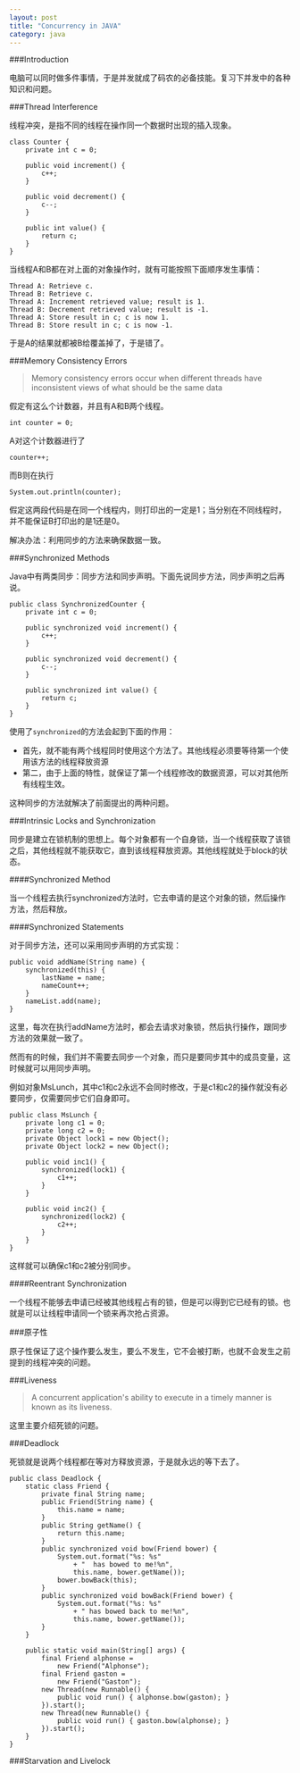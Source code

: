 ```yaml
---
layout: post
title: "Concurrency in JAVA"
category: java
---
```



###Introduction

电脑可以同时做多件事情，于是并发就成了码农的必备技能。复习下并发中的各种知识和问题。

###Thread Interference

线程冲突，是指不同的线程在操作同一个数据时出现的插入现象。

```
class Counter {
    private int c = 0;

    public void increment() {
        c++;
    }

    public void decrement() {
        c--;
    }

    public int value() {
        return c;
    }
}
```
当线程A和B都在对上面的对象操作时，就有可能按照下面顺序发生事情：

	Thread A: Retrieve c.
	Thread B: Retrieve c.
	Thread A: Increment retrieved value; result is 1.
	Thread B: Decrement retrieved value; result is -1.
	Thread A: Store result in c; c is now 1.
	Thread B: Store result in c; c is now -1.

于是A的结果就都被B给覆盖掉了，于是错了。

###Memory Consistency Errors

>Memory consistency errors occur when different threads have inconsistent views of what should be the same data

假定有这么个计数器，并且有A和B两个线程。
```
int counter = 0;
```
A对这个计数器进行了
```
counter++;
```
而B则在执行
```
System.out.println(counter);
```
假定这两段代码是在同一个线程内，则打印出的一定是1；当分别在不同线程时，并不能保证B打印出的是1还是0。

解决办法：利用同步的方法来确保数据一致。

###Synchronized Methods

Java中有两类同步：同步方法和同步声明。下面先说同步方法，同步声明之后再说。

```
public class SynchronizedCounter {
    private int c = 0;

    public synchronized void increment() {
        c++;
    }

    public synchronized void decrement() {
        c--;
    }

    public synchronized int value() {
        return c;
    }
}
```
使用了`synchronized`的方法会起到下面的作用：

* 首先，就不能有两个线程同时使用这个方法了。其他线程必须要等待第一个使用该方法的线程释放资源
* 第二，由于上面的特性，就保证了第一个线程修改的数据资源，可以对其他所有线程生效。

这种同步的方法就解决了前面提出的两种问题。

###Intrinsic Locks and Synchronization

同步是建立在锁机制的思想上。每个对象都有一个自身锁，当一个线程获取了该锁之后，其他线程就不能获取它，直到该线程释放资源。其他线程就处于block的状态。

####Synchronized Method

当一个线程去执行synchronized方法时，它去申请的是这个对象的锁，然后操作方法，然后释放。

####Synchronized Statements

对于同步方法，还可以采用同步声明的方式实现：

```
public void addName(String name) {
    synchronized(this) {
        lastName = name;
        nameCount++;
    }
    nameList.add(name);
}
```

这里，每次在执行addName方法时，都会去请求对象锁，然后执行操作，跟同步方法的效果就一致了。


然而有的时候，我们并不需要去同步一个对象，而只是要同步其中的成员变量，这时候就可以用同步声明。

例如对象MsLunch，其中c1和c2永远不会同时修改，于是c1和c2的操作就没有必要同步，仅需要同步它们自身即可。

```
public class MsLunch {
    private long c1 = 0;
    private long c2 = 0;
    private Object lock1 = new Object();
    private Object lock2 = new Object();

    public void inc1() {
        synchronized(lock1) {
            c1++;
        }
    }

    public void inc2() {
        synchronized(lock2) {
            c2++;
        }
    }
}
```

这样就可以确保c1和c2被分别同步。

####Reentrant Synchronization

一个线程不能够去申请已经被其他线程占有的锁，但是可以得到它已经有的锁。也就是可以让线程申请同一个锁来再次抢占资源。

###原子性

原子性保证了这个操作要么发生，要么不发生，它不会被打断，也就不会发生之前提到的线程冲突的问题。

###Liveness

>A concurrent application's ability to execute in a timely manner is known as its liveness.

这里主要介绍死锁的问题。

###Deadlock

死锁就是说两个线程都在等对方释放资源，于是就永远的等下去了。

```
public class Deadlock {
    static class Friend {
        private final String name;
        public Friend(String name) {
            this.name = name;
        }
        public String getName() {
            return this.name;
        }
        public synchronized void bow(Friend bower) {
            System.out.format("%s: %s"
                + "  has bowed to me!%n", 
                this.name, bower.getName());
            bower.bowBack(this);
        }
        public synchronized void bowBack(Friend bower) {
            System.out.format("%s: %s"
                + " has bowed back to me!%n",
                this.name, bower.getName());
        }
    }

    public static void main(String[] args) {
        final Friend alphonse =
            new Friend("Alphonse");
        final Friend gaston =
            new Friend("Gaston");
        new Thread(new Runnable() {
            public void run() { alphonse.bow(gaston); }
        }).start();
        new Thread(new Runnable() {
            public void run() { gaston.bow(alphonse); }
        }).start();
    }
}
```

###Starvation and Livelock




















